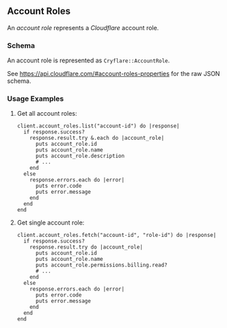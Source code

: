 ## Account Roles

An *account role* represents a *Cloudflare* account role.

### Schema

An account role is represented as `Cryflare::AccountRole`.

See https://api.cloudflare.com/#account-roles-properties for the raw JSON schema.

### Usage Examples

1. Get all account roles:

   ```crystal
   client.account_roles.list("account-id") do |response|
     if response.success?
       response.result.try &.each do |account_role|
         puts account_role.id
         puts account_role.name
         puts account_role.description
         # ...
       end
     else
       response.errors.each do |error|
         puts error.code
         puts error.message
       end
     end
   end
   ```

1. Get single account role:

   ```crystal
   client.account_roles.fetch("account-id", "role-id") do |response|
     if response.success?
       response.result.try do |account_role|
         puts account_role.id
         puts account_role.name
         puts account_role.permissions.billing.read?
         # ...
       end
     else
       response.errors.each do |error|
         puts error.code
         puts error.message
       end
     end
   end
   ```
